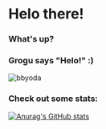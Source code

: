 # Helo there!

### What's up?

### Grogu says "Helo!" :)
![bbyoda](https://user-images.githubusercontent.com/109150646/179828406-230d1116-d4bf-4082-83f5-3e080165e7e3.jpg)

### Check out some stats:
[![Anurag's GitHub stats](https://github-readme-stats.vercel.app/api?username=plasterek)](https://github.com/anuraghazra/github-readme-stats)
